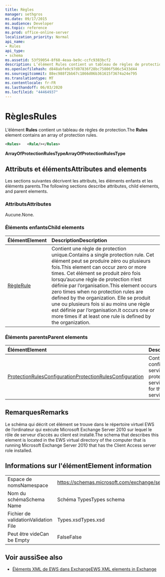```yaml
---
title: Règles
manager: sethgros
ms.date: 09/17/2015
ms.audience: Developer
ms.topic: reference
ms.prod: office-online-server
localization_priority: Normal
api_name:
- Rules
api_type:
- schema
ms.assetid: 53f59054-8f68-4eaa-be9c-ccfc9383bcf2
description: L’élément Rules contient un tableau de règles de protection.
ms.openlocfilehash: d848abfe0c97d07836f28bc75806f506c5433d44
ms.sourcegitcommit: 88ec988f2bb67c1866d06b361615f3674a24e795
ms.translationtype: MT
ms.contentlocale: fr-FR
ms.lasthandoff: 06/03/2020
ms.locfileid: "44464937"
---
```

# <a name="rules"></a><span data-ttu-id="a4bc6-103">Règles</span><span class="sxs-lookup"><span data-stu-id="a4bc6-103">Rules</span></span>

<span data-ttu-id="a4bc6-104">L’élément **Rules** contient un tableau de règles de protection.</span><span class="sxs-lookup"><span data-stu-id="a4bc6-104">The **Rules** element contains an array of protection rules.</span></span> 
  
```xml
<Rules>   <Rule/></Rules>
```

 <span data-ttu-id="a4bc6-105">**ArrayOfProtectionRulesType**</span><span class="sxs-lookup"><span data-stu-id="a4bc6-105">**ArrayOfProtectionRulesType**</span></span>
## <a name="attributes-and-elements"></a><span data-ttu-id="a4bc6-106">Attributs et éléments</span><span class="sxs-lookup"><span data-stu-id="a4bc6-106">Attributes and elements</span></span>

<span data-ttu-id="a4bc6-107">Les sections suivantes décrivent les attributs, les éléments enfants et les éléments parents.</span><span class="sxs-lookup"><span data-stu-id="a4bc6-107">The following sections describe attributes, child elements, and parent elements.</span></span>
  
### <a name="attributes"></a><span data-ttu-id="a4bc6-108">Attributs</span><span class="sxs-lookup"><span data-stu-id="a4bc6-108">Attributes</span></span>

<span data-ttu-id="a4bc6-109">Aucune.</span><span class="sxs-lookup"><span data-stu-id="a4bc6-109">None.</span></span>
  
### <a name="child-elements"></a><span data-ttu-id="a4bc6-110">Éléments enfants</span><span class="sxs-lookup"><span data-stu-id="a4bc6-110">Child elements</span></span>

|<span data-ttu-id="a4bc6-111">**Élément**</span><span class="sxs-lookup"><span data-stu-id="a4bc6-111">**Element**</span></span>|<span data-ttu-id="a4bc6-112">**Description**</span><span class="sxs-lookup"><span data-stu-id="a4bc6-112">**Description**</span></span>|
|:-----|:-----|
|[<span data-ttu-id="a4bc6-113">Règle</span><span class="sxs-lookup"><span data-stu-id="a4bc6-113">Rule</span></span>](rule.md) <br/> |<span data-ttu-id="a4bc6-114">Contient une règle de protection unique.</span><span class="sxs-lookup"><span data-stu-id="a4bc6-114">Contains a single protection rule.</span></span> <span data-ttu-id="a4bc6-115">Cet élément peut se produire zéro ou plusieurs fois.</span><span class="sxs-lookup"><span data-stu-id="a4bc6-115">This element can occur zero or more times.</span></span> <span data-ttu-id="a4bc6-116">Cet élément se produit zéro fois lorsqu’aucune règle de protection n’est définie par l’organisation.</span><span class="sxs-lookup"><span data-stu-id="a4bc6-116">This element occurs zero times when no protection rules are defined by the organization.</span></span> <span data-ttu-id="a4bc6-117">Elle se produit une ou plusieurs fois si au moins une règle est définie par l’organisation.</span><span class="sxs-lookup"><span data-stu-id="a4bc6-117">It occurs one or more times if at least one rule is defined by the organization.</span></span>  <br/> |
   
### <a name="parent-elements"></a><span data-ttu-id="a4bc6-118">Éléments parents</span><span class="sxs-lookup"><span data-stu-id="a4bc6-118">Parent elements</span></span>

|<span data-ttu-id="a4bc6-119">**Élément**</span><span class="sxs-lookup"><span data-stu-id="a4bc6-119">**Element**</span></span>|<span data-ttu-id="a4bc6-120">**Description**</span><span class="sxs-lookup"><span data-stu-id="a4bc6-120">**Description**</span></span>|
|:-----|:-----|
|[<span data-ttu-id="a4bc6-121">ProtectionRulesConfiguration</span><span class="sxs-lookup"><span data-stu-id="a4bc6-121">ProtectionRulesConfiguration</span></span>](protectionrulesconfiguration.md) <br/> |<span data-ttu-id="a4bc6-122">Contient la configuration du service des règles de protection.</span><span class="sxs-lookup"><span data-stu-id="a4bc6-122">Contains service configuration for the protection rules service.</span></span>  <br/> |
   
## <a name="remarks"></a><span data-ttu-id="a4bc6-123">Remarques</span><span class="sxs-lookup"><span data-stu-id="a4bc6-123">Remarks</span></span>

<span data-ttu-id="a4bc6-124">Le schéma qui décrit cet élément se trouve dans le répertoire virtuel EWS de l’ordinateur qui exécute Microsoft Exchange Server 2010 sur lequel le rôle de serveur d’accès au client est installé.</span><span class="sxs-lookup"><span data-stu-id="a4bc6-124">The schema that describes this element is located in the EWS virtual directory of the computer that is running Microsoft Exchange Server 2010 that has the Client Access server role installed.</span></span>
  
## <a name="element-information"></a><span data-ttu-id="a4bc6-125">Informations sur l'élément</span><span class="sxs-lookup"><span data-stu-id="a4bc6-125">Element information</span></span>

|||
|:-----|:-----|
|<span data-ttu-id="a4bc6-126">Espace de noms</span><span class="sxs-lookup"><span data-stu-id="a4bc6-126">Namespace</span></span>  <br/> |https://schemas.microsoft.com/exchange/services/2006/types  <br/> |
|<span data-ttu-id="a4bc6-127">Nom du schéma</span><span class="sxs-lookup"><span data-stu-id="a4bc6-127">Schema Name</span></span>  <br/> |<span data-ttu-id="a4bc6-128">Schéma Types</span><span class="sxs-lookup"><span data-stu-id="a4bc6-128">Types schema</span></span>  <br/> |
|<span data-ttu-id="a4bc6-129">Fichier de validation</span><span class="sxs-lookup"><span data-stu-id="a4bc6-129">Validation File</span></span>  <br/> |<span data-ttu-id="a4bc6-130">Types.xsd</span><span class="sxs-lookup"><span data-stu-id="a4bc6-130">Types.xsd</span></span>  <br/> |
|<span data-ttu-id="a4bc6-131">Peut être vide</span><span class="sxs-lookup"><span data-stu-id="a4bc6-131">Can be Empty</span></span>  <br/> |<span data-ttu-id="a4bc6-132">False</span><span class="sxs-lookup"><span data-stu-id="a4bc6-132">False</span></span>  <br/> |
   
## <a name="see-also"></a><span data-ttu-id="a4bc6-133">Voir aussi</span><span class="sxs-lookup"><span data-stu-id="a4bc6-133">See also</span></span>



- [<span data-ttu-id="a4bc6-134">Éléments XML de EWS dans Exchange</span><span class="sxs-lookup"><span data-stu-id="a4bc6-134">EWS XML elements in Exchange</span></span>](ews-xml-elements-in-exchange.md)

